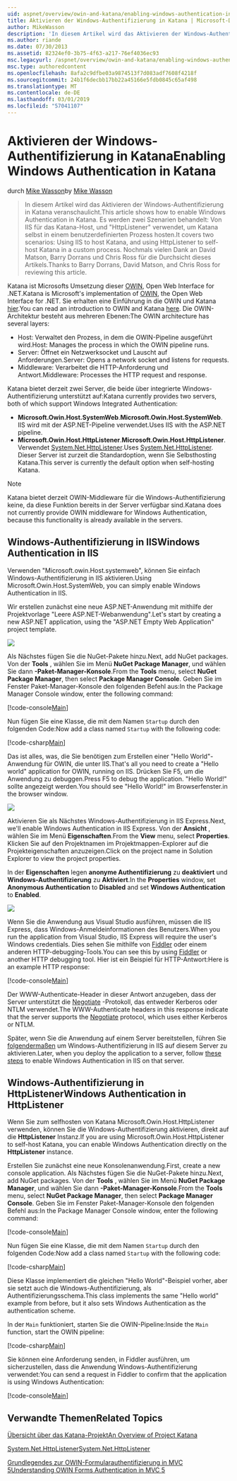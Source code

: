 ```yaml
---
uid: aspnet/overview/owin-and-katana/enabling-windows-authentication-in-katana
title: Aktivieren der Windows-Authentifizierung in Katana | Microsoft-Dokumentation
author: MikeWasson
description: 'In diesem Artikel wird das Aktivieren der Windows-Authentifizierung in Katana veranschaulicht. Es werden zwei Szenarien behandelt: Von IIS für das Katana-Host, und "HttpListener" verwendet, um Kat selbst hosten...'
ms.author: riande
ms.date: 07/30/2013
ms.assetid: 82324ef0-3b75-4f63-a217-76ef4036ec93
msc.legacyurl: /aspnet/overview/owin-and-katana/enabling-windows-authentication-in-katana
msc.type: authoredcontent
ms.openlocfilehash: 8afa2c9dfbe03a9874513f7d083adf7608f4218f
ms.sourcegitcommit: 24b1f6decbb17bb22a45166e5fdb0845c65af498
ms.translationtype: MT
ms.contentlocale: de-DE
ms.lasthandoff: 03/01/2019
ms.locfileid: "57041107"
---
```

<a name="enabling-windows-authentication-in-katana"></a><span data-ttu-id="592ca-104">Aktivieren der Windows-Authentifizierung in Katana</span><span class="sxs-lookup"><span data-stu-id="592ca-104">Enabling Windows Authentication in Katana</span></span>
====================
<span data-ttu-id="592ca-105">durch [Mike Wasson](https://github.com/MikeWasson)</span><span class="sxs-lookup"><span data-stu-id="592ca-105">by [Mike Wasson](https://github.com/MikeWasson)</span></span>

> <span data-ttu-id="592ca-106">In diesem Artikel wird das Aktivieren der Windows-Authentifizierung in Katana veranschaulicht.</span><span class="sxs-lookup"><span data-stu-id="592ca-106">This article shows how to enable Windows Authentication in Katana.</span></span> <span data-ttu-id="592ca-107">Es werden zwei Szenarien behandelt: Von IIS für das Katana-Host, und "HttpListener" verwendet, um Katana selbst in einem benutzerdefinierten Prozess hosten.</span><span class="sxs-lookup"><span data-stu-id="592ca-107">It covers two scenarios: Using IIS to host Katana, and using HttpListener to self-host Katana in a custom process.</span></span> <span data-ttu-id="592ca-108">Nochmals vielen Dank an David Matson, Barry Dorrans und Chris Ross für die Durchsicht dieses Artikels.</span><span class="sxs-lookup"><span data-stu-id="592ca-108">Thanks to Barry Dorrans, David Matson, and Chris Ross for reviewing this article.</span></span>


<span data-ttu-id="592ca-109">Katana ist Microsofts Umsetzung dieser [OWIN](http://owin.org/), Open Web Interface for .NET.</span><span class="sxs-lookup"><span data-stu-id="592ca-109">Katana is Microsoft's implementation of [OWIN](http://owin.org/), the Open Web Interface for .NET.</span></span> <span data-ttu-id="592ca-110">Sie erhalten eine Einführung in die OWIN und Katana [hier](an-overview-of-project-katana.md).</span><span class="sxs-lookup"><span data-stu-id="592ca-110">You can read an introduction to OWIN and Katana [here](an-overview-of-project-katana.md).</span></span> <span data-ttu-id="592ca-111">Die OWIN-Architektur besteht aus mehreren Ebenen:</span><span class="sxs-lookup"><span data-stu-id="592ca-111">The OWIN architecture has several layers:</span></span>

- <span data-ttu-id="592ca-112">Host: Verwaltet den Prozess, in dem die OWIN-Pipeline ausgeführt wird.</span><span class="sxs-lookup"><span data-stu-id="592ca-112">Host: Manages the process in which the OWIN pipeline runs.</span></span>
- <span data-ttu-id="592ca-113">Server: Öffnet ein Netzwerksocket und Lauscht auf Anforderungen.</span><span class="sxs-lookup"><span data-stu-id="592ca-113">Server: Opens a network socket and listens for requests.</span></span>
- <span data-ttu-id="592ca-114">Middleware: Verarbeitet die HTTP-Anforderung und Antwort.</span><span class="sxs-lookup"><span data-stu-id="592ca-114">Middleware: Processes the HTTP request and response.</span></span>

<span data-ttu-id="592ca-115">Katana bietet derzeit zwei Server, die beide über integrierte Windows-Authentifizierung unterstützt auf:</span><span class="sxs-lookup"><span data-stu-id="592ca-115">Katana currently provides two servers, both of which support Windows Integrated Authentication:</span></span>

- <span data-ttu-id="592ca-116">**Microsoft.Owin.Host.SystemWeb**.</span><span class="sxs-lookup"><span data-stu-id="592ca-116">**Microsoft.Owin.Host.SystemWeb**.</span></span> <span data-ttu-id="592ca-117">IIS wird mit der ASP.NET-Pipeline verwendet.</span><span class="sxs-lookup"><span data-stu-id="592ca-117">Uses IIS with the ASP.NET pipeline.</span></span>
- <span data-ttu-id="592ca-118">**Microsoft.Owin.Host.HttpListener**.</span><span class="sxs-lookup"><span data-stu-id="592ca-118">**Microsoft.Owin.Host.HttpListener**.</span></span> <span data-ttu-id="592ca-119">Verwendet [System.Net.HttpListener](https://msdn.microsoft.com/library/system.net.httplistener.aspx).</span><span class="sxs-lookup"><span data-stu-id="592ca-119">Uses [System.Net.HttpListener](https://msdn.microsoft.com/library/system.net.httplistener.aspx).</span></span> <span data-ttu-id="592ca-120">Dieser Server ist zurzeit die Standardoption, wenn Sie Selbsthosting Katana.</span><span class="sxs-lookup"><span data-stu-id="592ca-120">This server is currently the default option when self-hosting Katana.</span></span>

> [!NOTE]
> <span data-ttu-id="592ca-121">Katana bietet derzeit OWIN-Middleware für die Windows-Authentifizierung keine, da diese Funktion bereits in der Server verfügbar sind.</span><span class="sxs-lookup"><span data-stu-id="592ca-121">Katana does not currently provide OWIN middleware for Windows Authentication, because this functionality is already available in the servers.</span></span>

## <a name="windows-authentication-in-iis"></a><span data-ttu-id="592ca-122">Windows-Authentifizierung in IIS</span><span class="sxs-lookup"><span data-stu-id="592ca-122">Windows Authentication in IIS</span></span>

<span data-ttu-id="592ca-123">Verwenden "Microsoft.owin.Host.systemweb", können Sie einfach Windows-Authentifizierung in IIS aktivieren.</span><span class="sxs-lookup"><span data-stu-id="592ca-123">Using Microsoft.Owin.Host.SystemWeb, you can simply enable Windows Authentication in IIS.</span></span>

<span data-ttu-id="592ca-124">Wir erstellen zunächst eine neue ASP.NET-Anwendung mit mithilfe der Projektvorlage "Leere ASP.NET-Webanwendung".</span><span class="sxs-lookup"><span data-stu-id="592ca-124">Let's start by creating a new ASP.NET application, using the "ASP.NET Empty Web Application" project template.</span></span>

![](enabling-windows-authentication-in-katana/_static/image1.png)

<span data-ttu-id="592ca-125">Als Nächstes fügen Sie die NuGet-Pakete hinzu.</span><span class="sxs-lookup"><span data-stu-id="592ca-125">Next, add NuGet packages.</span></span> <span data-ttu-id="592ca-126">Von der **Tools** , wählen Sie im Menü **NuGet Package Manager**, und wählen Sie dann **-Paket-Manager-Konsole**.</span><span class="sxs-lookup"><span data-stu-id="592ca-126">From the **Tools** menu, select **NuGet Package Manager**, then select **Package Manager Console**.</span></span> <span data-ttu-id="592ca-127">Geben Sie im Fenster Paket-Manager-Konsole den folgenden Befehl aus:</span><span class="sxs-lookup"><span data-stu-id="592ca-127">In the Package Manager Console window, enter the following command:</span></span>

[!code-console[Main](enabling-windows-authentication-in-katana/samples/sample1.cmd)]

<span data-ttu-id="592ca-128">Nun fügen Sie eine Klasse, die mit dem Namen `Startup` durch den folgenden Code:</span><span class="sxs-lookup"><span data-stu-id="592ca-128">Now add a class named `Startup` with the following code:</span></span>

[!code-csharp[Main](enabling-windows-authentication-in-katana/samples/sample2.cs)]

<span data-ttu-id="592ca-129">Das ist alles, was, die Sie benötigen zum Erstellen einer "Hello World"-Anwendung für OWIN, die unter IIS.</span><span class="sxs-lookup"><span data-stu-id="592ca-129">That's all you need to create a "Hello world" application for OWIN, running on IIS.</span></span> <span data-ttu-id="592ca-130">Drücken Sie F5, um die Anwendung zu debuggen.</span><span class="sxs-lookup"><span data-stu-id="592ca-130">Press F5 to debug the application.</span></span> <span data-ttu-id="592ca-131">"Hello World!" sollte angezeigt werden.</span><span class="sxs-lookup"><span data-stu-id="592ca-131">You should see "Hello World!"</span></span> <span data-ttu-id="592ca-132">im Browserfenster.</span><span class="sxs-lookup"><span data-stu-id="592ca-132">in the browser window.</span></span>

![](enabling-windows-authentication-in-katana/_static/image2.png)

<span data-ttu-id="592ca-133">Aktivieren Sie als Nächstes Windows-Authentifizierung in IIS Express.</span><span class="sxs-lookup"><span data-stu-id="592ca-133">Next, we'll enable Windows Authentication in IIS Express.</span></span> <span data-ttu-id="592ca-134">Von der **Ansicht** , wählen Sie im Menü **Eigenschaften**.</span><span class="sxs-lookup"><span data-stu-id="592ca-134">From the **View** menu, select **Properties**.</span></span> <span data-ttu-id="592ca-135">Klicken Sie auf den Projektnamen im Projektmappen-Explorer auf die Projekteigenschaften anzuzeigen.</span><span class="sxs-lookup"><span data-stu-id="592ca-135">Click on the project name in Solution Explorer to view the project properties.</span></span>

<span data-ttu-id="592ca-136">In der **Eigenschaften** legen **anonyme Authentifizierung** zu **deaktiviert** und **Windows-Authentifizierung** zu  **Aktiviert**.</span><span class="sxs-lookup"><span data-stu-id="592ca-136">In the **Properties** window, set **Anonymous Authentication** to **Disabled** and set **Windows Authentication** to **Enabled**.</span></span>

![](enabling-windows-authentication-in-katana/_static/image3.png)

<span data-ttu-id="592ca-137">Wenn Sie die Anwendung aus Visual Studio ausführen, müssen die IIS Express, dass Windows-Anmeldeinformationen des Benutzers.</span><span class="sxs-lookup"><span data-stu-id="592ca-137">When you run the application from Visual Studio, IIS Express will require the user's Windows credentials.</span></span> <span data-ttu-id="592ca-138">Dies sehen Sie mithilfe von [Fiddler](http://fiddler2.com/home) oder einem anderen HTTP-debugging-Tools.</span><span class="sxs-lookup"><span data-stu-id="592ca-138">You can see this by using [Fiddler](http://fiddler2.com/home) or another HTTP debugging tool.</span></span> <span data-ttu-id="592ca-139">Hier ist ein Beispiel für HTTP-Antwort:</span><span class="sxs-lookup"><span data-stu-id="592ca-139">Here is an example HTTP response:</span></span>

[!code-console[Main](enabling-windows-authentication-in-katana/samples/sample3.cmd?highlight=1,5-6)]

<span data-ttu-id="592ca-140">Der WWW-Authenticate-Header in dieser Antwort anzugeben, dass der Server unterstützt die [Negotiate](http://www.ietf.org/rfc/rfc4559.txt) -Protokoll, das entweder Kerberos oder NTLM verwendet.</span><span class="sxs-lookup"><span data-stu-id="592ca-140">The WWW-Authenticate headers in this response indicate that the server supports the [Negotiate](http://www.ietf.org/rfc/rfc4559.txt) protocol, which uses either Kerberos or NTLM.</span></span>

<span data-ttu-id="592ca-141">Später, wenn Sie die Anwendung auf einem Server bereitstellen, führen Sie [folgendermaßen](https://www.iis.net/configreference/system.webserver/security/authentication/windowsauthentication) um Windows-Authentifizierung in IIS auf diesem Server zu aktivieren.</span><span class="sxs-lookup"><span data-stu-id="592ca-141">Later, when you deploy the application to a server, follow [these steps](https://www.iis.net/configreference/system.webserver/security/authentication/windowsauthentication) to enable Windows Authentication in IIS on that server.</span></span>

## <a name="windows-authentication-in-httplistener"></a><span data-ttu-id="592ca-142">Windows-Authentifizierung in HttpListener</span><span class="sxs-lookup"><span data-stu-id="592ca-142">Windows Authentication in HttpListener</span></span>

<span data-ttu-id="592ca-143">Wenn Sie zum selfhosten von Katana Microsoft.Owin.Host.HttpListener verwenden, können Sie die Windows-Authentifizierung aktivieren, direkt auf die **HttpListener** Instanz.</span><span class="sxs-lookup"><span data-stu-id="592ca-143">If you are using Microsoft.Owin.Host.HttpListener to self-host Katana, you can enable Windows Authentication directly on the **HttpListener** instance.</span></span>

<span data-ttu-id="592ca-144">Erstellen Sie zunächst eine neue Konsolenanwendung.</span><span class="sxs-lookup"><span data-stu-id="592ca-144">First, create a new console application.</span></span> <span data-ttu-id="592ca-145">Als Nächstes fügen Sie die NuGet-Pakete hinzu.</span><span class="sxs-lookup"><span data-stu-id="592ca-145">Next, add NuGet packages.</span></span> <span data-ttu-id="592ca-146">Von der **Tools** , wählen Sie im Menü **NuGet Package Manager**, und wählen Sie dann **-Paket-Manager-Konsole**.</span><span class="sxs-lookup"><span data-stu-id="592ca-146">From the **Tools** menu, select **NuGet Package Manager**, then select **Package Manager Console**.</span></span> <span data-ttu-id="592ca-147">Geben Sie im Fenster Paket-Manager-Konsole den folgenden Befehl aus:</span><span class="sxs-lookup"><span data-stu-id="592ca-147">In the Package Manager Console window, enter the following command:</span></span>

[!code-console[Main](enabling-windows-authentication-in-katana/samples/sample4.cmd)]

<span data-ttu-id="592ca-148">Nun fügen Sie eine Klasse, die mit dem Namen `Startup` durch den folgenden Code:</span><span class="sxs-lookup"><span data-stu-id="592ca-148">Now add a class named `Startup` with the following code:</span></span>

[!code-csharp[Main](enabling-windows-authentication-in-katana/samples/sample5.cs)]

<span data-ttu-id="592ca-149">Diese Klasse implementiert die gleichen "Hello World"-Beispiel vorher, aber sie setzt auch die Windows-Authentifizierung, als Authentifizierungsschema.</span><span class="sxs-lookup"><span data-stu-id="592ca-149">This class implements the same "Hello world" example from before, but it also sets Windows Authentication as the authentication scheme.</span></span>

<span data-ttu-id="592ca-150">In der `Main` funktioniert, starten Sie die OWIN-Pipeline:</span><span class="sxs-lookup"><span data-stu-id="592ca-150">Inside the `Main` function, start the OWIN pipeline:</span></span>

[!code-csharp[Main](enabling-windows-authentication-in-katana/samples/sample6.cs)]

<span data-ttu-id="592ca-151">Sie können eine Anforderung senden, in Fiddler ausführen, um sicherzustellen, dass die Anwendung Windows-Authentifizierung verwendet:</span><span class="sxs-lookup"><span data-stu-id="592ca-151">You can send a request in Fiddler to confirm that the application is using Windows Authentication:</span></span>

[!code-console[Main](enabling-windows-authentication-in-katana/samples/sample7.cmd?highlight=1,4-5)]

## <a name="related-topics"></a><span data-ttu-id="592ca-152">Verwandte Themen</span><span class="sxs-lookup"><span data-stu-id="592ca-152">Related Topics</span></span>

[<span data-ttu-id="592ca-153">Übersicht über das Katana-Projekt</span><span class="sxs-lookup"><span data-stu-id="592ca-153">An Overview of Project Katana</span></span>](an-overview-of-project-katana.md)

[<span data-ttu-id="592ca-154">System.Net.HttpListener</span><span class="sxs-lookup"><span data-stu-id="592ca-154">System.Net.HttpListener</span></span>](https://msdn.microsoft.com/library/system.net.httplistener.aspx)

[<span data-ttu-id="592ca-155">Grundlegendes zur OWIN-Formularauthentifizierung in MVC 5</span><span class="sxs-lookup"><span data-stu-id="592ca-155">Understanding OWIN Forms Authentication in MVC 5</span></span>](https://blogs.msdn.com/b/webdev/archive/2013/07/03/understanding-owin-forms-authentication-in-mvc-5.aspx)
